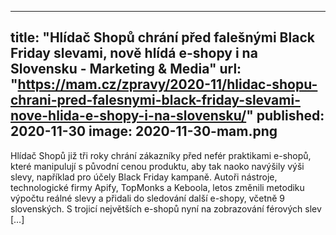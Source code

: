 
---
title: "Hlídač Shopů chrání před falešnými Black Friday slevami, nově hlídá e-shopy i na Slovensku - Marketing & Media"
url: "https://mam.cz/zpravy/2020-11/hlidac-shopu-chrani-pred-falesnymi-black-friday-slevami-nove-hlida-e-shopy-i-na-slovensku/"
published: 2020-11-30
image: 2020-11-30-mam.png
---

Hlídač Shopů již tři roky chrání zákazníky před nefér praktikami e-shopů, které manipulují s původní cenou produktu, aby tak naoko navýšily výši slevy, například pro účely Black Friday kampaně. Autoři nástroje, technologické firmy Apify, TopMonks a Keboola, letos změnili metodiku výpočtu reálné slevy a přidali do sledování další e-shopy, včetně 9 slovenských. S trojicí největších e-shopů nyní na zobrazování férových slev […]

